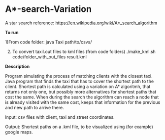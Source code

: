 # A*-search-Variation

A star search reference: https://en.wikipedia.org/wiki/A*_search_algorithm

**To run**

1)From code folder: java Taxi path/to/csvs/ 

2) To convert taxiI.out files to kml files (from code folders)
	 ./make_kml.sh code/folder_with_out_files result.kml
	 
**Description**

Program simulating the process of matching clients with the closest taxi. 
Java program that finds the taxi that has to cover the shortest path to the client. Shortest path is calculated using a variation on A* algoritmh, that returns not only one, but possibly more alternatives for shortest paths that cost the same. When during the search the algorithm can reach a node that is already visited with the same cost, keeps that information for the previous and new path to arrive there. 

Input: 
csv files with client, taxi and street coordinates. </br>

Output: 
Shortest paths on a .kml file, to be visualized using (for example) google maps.
